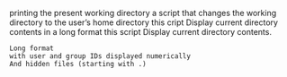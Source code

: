 printing the present working directory
a script that changes the working directory to the user’s home directory
this cript Display current directory contents in a long format
this script Display current directory contents.

    Long format
    with user and group IDs displayed numerically
    And hidden files (starting with .)
